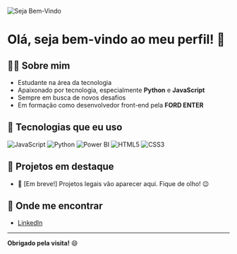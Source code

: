![Seja Bem-Vindo](https://media1.giphy.com/media/v1.Y2lkPTc5MGI3NjExOTByajluOGlyMjdwOTJtcWZtanFvZzRkcTR2enZuazliMGt0NjdqdyZlcD12MV9pbnRlcm5hbF9naWZfYnlfaWQmY3Q9Zw/78XCFBGOlS6keY1Bil/giphy.gif)

# Olá, seja bem-vindo ao meu perfil! 🎉

## 👨‍💻 Sobre mim

- Estudante na área da tecnologia  
- Apaixonado por tecnologia, especialmente **Python** e **JavaScript**  
- Sempre em busca de novos desafios  
- Em formação como desenvolvedor front-end pela **FORD ENTER**

## 🚀 Tecnologias que eu uso

![JavaScript](https://img.shields.io/badge/-JavaScript-F7DF1E?style=flat&logo=javascript&logoColor=black)
![Python](https://img.shields.io/badge/-Python-3776AB?style=flat&logo=python&logoColor=white)
![Power BI](https://img.shields.io/badge/-Power%20BI-F2C811?style=flat&logo=powerbi&logoColor=black)
![HTML5](https://img.shields.io/badge/-HTML5-E34F26?style=flat&logo=html5&logoColor=white)
![CSS3](https://img.shields.io/badge/-CSS3-1572B6?style=flat&logo=css3&logoColor=white)

## 📌 Projetos em destaque

- 🔗 [Em breve!] Projetos legais vão aparecer aqui. Fique de olho! 😉

## 🔗 Onde me encontrar

- [LinkedIn](https://www.linkedin.com/in/andriws-fernandes-6580a91b3/)

---

**Obrigado pela visita!** 😄
